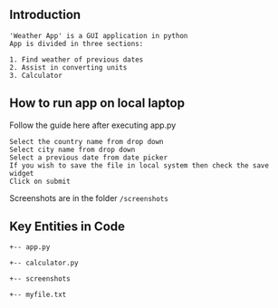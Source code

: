 ## Introduction
```
'Weather App' is a GUI application in python
App is divided in three sections:

1. Find weather of previous dates
2. Assist in converting units
3. Calculator

```

## How to run app on local laptop

Follow the guide here after executing app.py
```
Select the country name from drop down
Select city name from drop down
Select a previous date from date picker
If you wish to save the file in local system then check the save widget
Click on submit
```

Screenshots are in the folder `/screenshots`



Key Entities in Code
----
```   
+-- app.py

+-- calculator.py

+-- screenshots

+-- myfile.txt
 
```